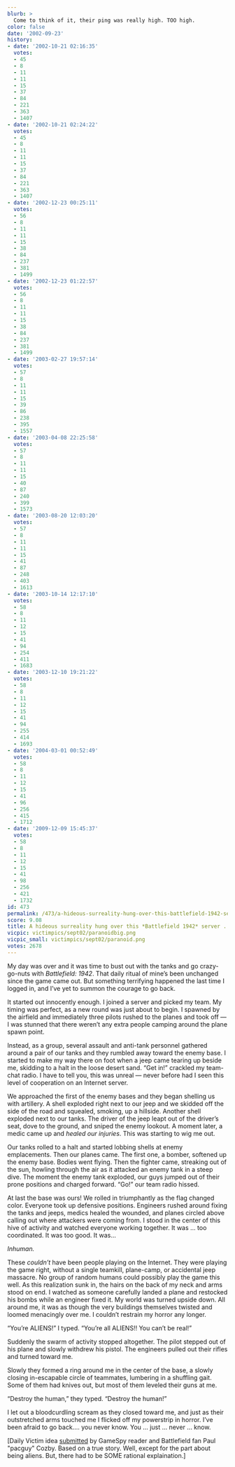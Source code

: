 ```yaml
---
blurb: >
  Come to think of it, their ping was really high. TOO high.
color: false
date: '2002-09-23'
history:
- date: '2002-10-21 02:16:35'
  votes:
  - 45
  - 8
  - 11
  - 11
  - 15
  - 37
  - 84
  - 221
  - 363
  - 1407
- date: '2002-10-21 02:24:22'
  votes:
  - 45
  - 8
  - 11
  - 11
  - 15
  - 37
  - 84
  - 221
  - 363
  - 1407
- date: '2002-12-23 00:25:11'
  votes:
  - 56
  - 8
  - 11
  - 11
  - 15
  - 38
  - 84
  - 237
  - 381
  - 1499
- date: '2002-12-23 01:22:57'
  votes:
  - 56
  - 8
  - 11
  - 11
  - 15
  - 38
  - 84
  - 237
  - 381
  - 1499
- date: '2003-02-27 19:57:14'
  votes:
  - 57
  - 8
  - 11
  - 11
  - 15
  - 39
  - 86
  - 238
  - 395
  - 1557
- date: '2003-04-08 22:25:58'
  votes:
  - 57
  - 8
  - 11
  - 11
  - 15
  - 40
  - 87
  - 240
  - 399
  - 1573
- date: '2003-08-20 12:03:20'
  votes:
  - 57
  - 8
  - 11
  - 11
  - 15
  - 41
  - 87
  - 248
  - 403
  - 1613
- date: '2003-10-14 12:17:10'
  votes:
  - 58
  - 8
  - 11
  - 12
  - 15
  - 41
  - 94
  - 254
  - 411
  - 1683
- date: '2003-12-10 19:21:22'
  votes:
  - 58
  - 8
  - 11
  - 12
  - 15
  - 41
  - 94
  - 255
  - 414
  - 1693
- date: '2004-03-01 00:52:49'
  votes:
  - 58
  - 8
  - 11
  - 12
  - 15
  - 41
  - 96
  - 256
  - 415
  - 1712
- date: '2009-12-09 15:45:37'
  votes:
  - 58
  - 8
  - 11
  - 12
  - 15
  - 41
  - 98
  - 256
  - 421
  - 1732
id: 473
permalink: /473/a-hideous-surreality-hung-over-this-battlefield-1942-server--like-a-cloud/
score: 9.08
title: A hideous surreality hung over this *Battlefield 1942* server ... like a cloud.
vicpic: victimpics/sept02/paranoidbig.png
vicpic_small: victimpics/sept02/paranoid.png
votes: 2678
---
```


My day was over and it was time to bust out with the tanks and go
crazy-go-nuts with *Battlefield: 1942*. That daily ritual of mine’s been
unchanged since the game came out. But something terrifying happened the
last time I logged in, and I’ve yet to summon the courage to go back.

It started out innocently enough. I joined a server and picked my team.
My timing was perfect, as a new round was just about to begin. I spawned
by the airfield and immediately three pilots rushed to the planes and
took off — I was stunned that there weren’t any extra people camping
around the plane spawn point.

Instead, as a group, several assault and anti-tank personnel gathered
around a pair of our tanks and they rumbled away toward the enemy base.
I started to make my way there on foot when a jeep came tearing up
beside me, skidding to a halt in the loose desert sand. “Get in!”
crackled my team-chat radio. I have to tell you, this was unreal —
never before had I seen this level of cooperation on an Internet server.

We approached the first of the enemy bases and they began shelling us
with artillery. A shell exploded right next to our jeep and we skidded
off the side of the road and squealed, smoking, up a hillside. Another
shell exploded next to our tanks. The driver of the jeep leapt out of
the driver’s seat, dove to the ground, and sniped the enemy lookout. A
moment later, a medic came up and *healed our injuries*. This was
starting to wig me out.

Our tanks rolled to a halt and started lobbing shells at enemy
emplacements. Then our planes came. The first one, a bomber, softened up
the enemy base. Bodies went flying. Then the fighter came, streaking out
of the sun, howling through the air as it attacked an enemy tank in a
steep dive. The moment the enemy tank exploded, our guys jumped out of
their prone positions and charged forward. “Go!” our team radio hissed.

At last the base was ours! We rolled in triumphantly as the flag changed
color. Everyone took up defensive positions. Engineers rushed around
fixing the tanks and jeeps, medics healed the wounded, and planes
circled above calling out where attackers were coming from. I stood in
the center of this hive of activity and watched everyone working
together. It was ... too coordinated. It was too good. It was...

*Inhuman.*

These *couldn’t* have been people playing on the Internet. They were
playing the game right, without a single teamkill, plane-camp, or
accidental jeep massacre. No group of random humans could possibly play
the game this well. As this realization sunk in, the hairs on the back
of my neck and arms stood on end. I watched as someone carefully landed
a plane and restocked his bombs while an engineer fixed it. My world was
turned upside down. All around me, it was as though the very buildings
themselves twisted and loomed menacingly over me. I couldn’t restrain my
horror any longer.

“You’re ALIENS!” I typed. “You’re all ALIENS!! You can’t be real!”

Suddenly the swarm of activity stopped altogether. The pilot stepped out
of his plane and slowly withdrew his pistol. The engineers pulled out
their rifles and turned toward me.

Slowly they formed a ring around me in the center of the base, a slowly
closing in-escapable circle of teammates, lumbering in a shuffling gait.
Some of them had knives out, but most of them leveled their guns at me.

“Destroy the human,” they typed. “Destroy the human!”

I let out a bloodcurdling scream as they closed toward me, and just as
their outstretched arms touched me I flicked off my powerstrip in
horror. I’ve been afraid to go back.... you never know. You ... just ...
never ... know.

\[Daily Victim idea [submitted](mailto:feedback@gamespy.com) by GameSpy
reader and Battlefield fan Paul "pacguy" Cozby. Based on a true story.
Well, except for the part about being aliens. But, there had to be SOME
rational explaination.\]